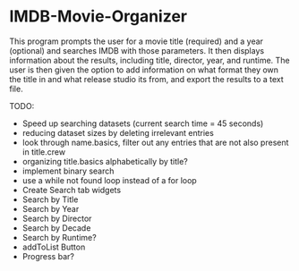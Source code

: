 # IMDB-Movie-Organizer
This program prompts the user for a movie title (required) and a year (optional) and searches IMDB with those parameters. 
It then displays information about the results, including title, director, year, and runtime.
The user is then given the option to add information on what format they own the title in and what release studio its from, and export the results to a text file.

TODO:
* Speed up searching datasets (current search time = 45 seconds)
 * reducing dataset sizes by deleting irrelevant entries
  * look through name.basics, filter out any entries that are not also present in title.crew
 * organizing title.basics alphabetically by title?
 * implement binary search 
 * use a while not found loop instead of a for loop
* Create Search tab widgets
 * Search by Title
 * Search by Year
 * Search by Director
 * Search by Decade
 * Search by Runtime?
* addToList Button
* Progress bar?

